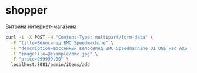 # shopper
Витрина интернет-магазина


```bash
curl -i -X POST -H "Content-Type: multipart/form-data" \
  -F "title=Велосипед BMC Speedmachine" \
  -F "description=Шоссейный велосипед BMC Speedmachine 01 ONE Red AXS (2024), S, белый" \
  -F "imageFile=@example/bmc.jpg" \
  -F "price=999999.00" \
  localhost:8081/admin/items/add
```

